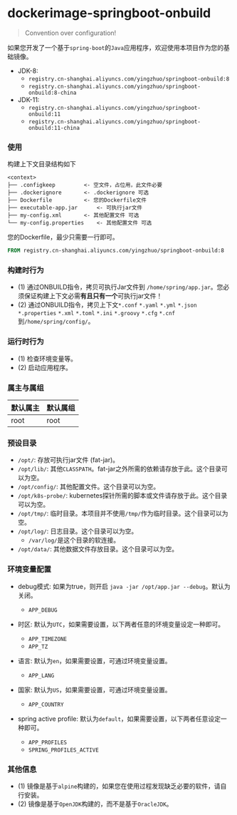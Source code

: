 # dockerimage-springboot-onbuild

> Convention over configuration!

如果您开发了一个基于`spring-boot`的`Java`应用程序，欢迎使用本项目作为您的基础镜像。

 * JDK-8: 
    * `registry.cn-shanghai.aliyuncs.com/yingzhuo/springboot-onbuild:8`
    * `registry.cn-shanghai.aliyuncs.com/yingzhuo/springboot-onbuild:8-china`
 * JDK-11:
    * `registry.cn-shanghai.aliyuncs.com/yingzhuo/springboot-onbuild:11`
    * `registry.cn-shanghai.aliyuncs.com/yingzhuo/springboot-onbuild:11-china`

### 使用

构建上下文目录结构如下

```
<context>
├── .configkeep			<- 空文件，占位用，此文件必要
├── .dockerignore		<- .dockerignore 可选
├── Dockerfile			<- 您的Dockerfile文件
├── executable-app.jar		<- 可执行jar文件
├── my-config.xml		<- 其他配置文件 可选
└── my-config.properties	<- 其他配置文件 可选
```

您的Dockerfile，最少只需要一行即可。

```Dockerfile
FROM registry.cn-shanghai.aliyuncs.com/yingzhuo/springboot-onbuild:8
```

### 构建时行为

* (1) 通过ONBUILD指令，拷贝可执行Jar文件到 `/home/spring/app.jar`。您必须保证构建上下文必需**有且只有一个**可执行jar文件！
* (2) 通过ONBUILD指令，拷贝上下文`*.conf` `*.yaml` `*.yml` `*.json` `*.properties` `*.xml` `*.toml` `*.ini` `*.groovy` `*.cfg` `*.cnf`到`/home/spring/config/`。

### 运行时行为

* (1) 检查环境变量等。
* (2) 启动应用程序。

### 属主与属组

默认属主 | 默认属组 |
--------|---------|
root    | root    |

### 预设目录

* `/opt/`: 存放可执行jar文件 (fat-jar)。
* `/opt/lib/`: 其他`CLASSPATH`。fat-jar之外所需的依赖请存放于此。这个目录可以为空。
* `/opt/config/`: 其他配置文件。这个目录可以为空。
* `/opt/k8s-probe/`: kubernetes探针所需的脚本或文件请存放于此。这个目录可以为空。
* `/opt/tmp/`: 临时目录。本项目并不使用`/tmp/`作为临时目录。这个目录可以为空。
* `/opt/log/`: 日志目录。这个目录可以为空。
  * `/var/log/`是这个目录的软连接。
* `/opt/data/`: 其他数据文件存放目录。这个目录可以为空。

### 环境变量配置

* debug模式: 如果为true，则开启 `java -jar /opt/app.jar --debug`。默认为关闭。
  * `APP_DEBUG`

* 时区: 默认为`UTC`，如果需要设置，以下两者任意的环境变量设定一种即可。
  * `APP_TIMEZONE` 
  * `APP_TZ`
  
* 语言: 默认为`en`，如果需要设置，可通过环境变量设置。
  * `APP_LANG` 

* 国家: 默认为`US`，如果需要设置，可通过环境变量设置。
  * `APP_COUNTRY` 

* spring active profile: 默认为`default`，如果需要设置，以下两者任意设定一种即可。
  * `APP_PROFILES`
  * `SPRING_PROFILES_ACTIVE`

### 其他信息

* (1) 镜像是基于`alpine`构建的，如果您在使用过程发现缺乏必要的软件，请自行安装。
* (2) 镜像是基于`OpenJDK`构建的，而不是基于`OracleJDK`。
